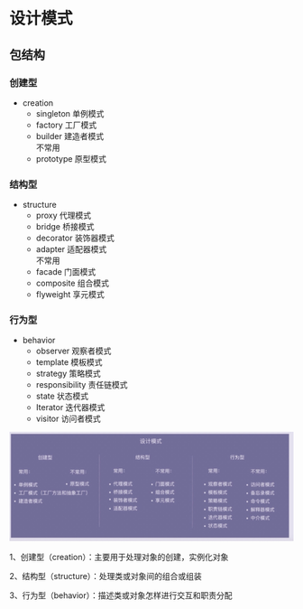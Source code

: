 # 设计模式
## 包结构
### 创建型
* creation
  * singleton      单例模式
  * factory        工厂模式
  * builder        建造者模式  
不常用     
  * prototype      原型模式
### 结构型     
* structure     
  * proxy          代理模式
  * bridge         桥接模式
  * decorator      装饰器模式
  * adapter        适配器模式  
不常用     
  * facade         门面模式
  * composite      组合模式
  * flyweight      享元模式
### 行为型      
* behavior     
  * observer       观察者模式
  * template       模板模式
  * strategy       策略模式
  * responsibility 责任链模式
  * state          状态模式
  * Iterator       迭代器模式
  * visitor        访问者模式
  
![](README-IMG/img.png)

1、创建型（creation）：主要用于处理对象的创建，实例化对象

2、结构型（structure）：处理类或对象间的组合或组装

3、行为型（behavior）：描述类或对象怎样进行交互和职责分配